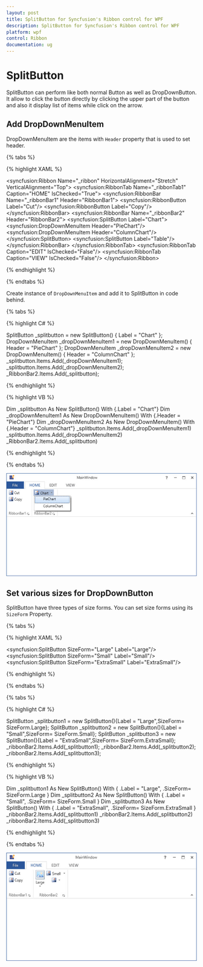 ```yaml
---
layout: post
title: SplitButton for Syncfusion's Ribbon control for WPF
description: SplitButton for Syncfusion's Ribbon control for WPF
platform: wpf
control: Ribbon
documentation: ug
---
```

# SplitButton

SplitButton can perform like both normal Button as well as DropDownButton. It allow to click the button directly by clicking the upper part of the button and also it display list of items while click on the arrow.


## Add DropDownMenuItem

DropDownMenuItem are the items with `Header` property that is used to set header.


{% tabs %}

{% highlight XAML %}

<syncfusion:Ribbon Name="_ribbon" HorizontalAlignment="Stretch" VerticalAlignment="Top">
<syncfusion:RibbonTab Name="_ribbonTab1" Caption="HOME"  IsChecked="True">
<syncfusion:RibbonBar Name="_ribbonBar1" Header="RibbonBar1">
<syncfusion:RibbonButton   Label="Cut"/>
<syncfusion:RibbonButton   Label="Copy"/>
</syncfusion:RibbonBar>
<syncfusion:RibbonBar Name="_ribbonBar2" Header="RibbonBar2">
<syncfusion:SplitButton Label="Chart">
<syncfusion:DropDownMenuItem Header="PieChart"/>
<syncfusion:DropDownMenuItem Header="ColumnChart"/>
</syncfusion:SplitButton>
<syncfusion:SplitButton Label="Table"/>
</syncfusion:RibbonBar>
</syncfusion:RibbonTab>
<syncfusion:RibbonTab Caption="EDIT"  IsChecked="False"/>
<syncfusion:RibbonTab Caption="VIEW"  IsChecked="False"/>
</syncfusion:Ribbon>

{% endhighlight %}

{% endtabs %}

Create instance of `DropDownMenuItem` and add it to SplitButton in code behind.

{% tabs %}

{% highlight C# %}

SplitButton _splitbutton = new SplitButton() { Label = "Chart" };
DropDownMenuItem _dropDownMenuItem1 = new DropDownMenuItem() { Header = "PieChart" };
DropDownMenuItem _dropDownMenuItem2 = new DropDownMenuItem() { Header = "ColumnChart" };
_splitbutton.Items.Add(_dropDownMenuItem1);
_splitbutton.Items.Add(_dropDownMenuItem2);
_RibbonBar2.Items.Add(_splitbutton);

{% endhighlight %}

{% highlight VB %}

Dim _splitbutton As New SplitButton() With {.Label = "Chart"}
Dim _dropDownMenuItem1 As New DropDownMenuItem() With {.Header = "PieChart"}
Dim _dropDownMenuItem2 As New DropDownMenuItem() With {.Header = "ColumnChart"}
_splitbutton.Items.Add(_dropDownMenuItem1)
_splitbutton.Items.Add(_dropDownMenuItem2)
_RibbonBar2.Items.Add(_splitbutton)

{% endhighlight %}

{% endtabs %}

![](SplitButton_images/SplitButton_img1.jpg)


## Set various sizes for DropDownButton

SplitButton have three types of size forms. You can set size forms using its `SizeForm` Property.


{% tabs %}

{% highlight XAML %}

<syncfusion:SplitButton SizeForm="Large" Label="Large"/>
<syncfusion:SplitButton SizeForm="Small" Label="Small"/>
<syncfusion:SplitButton SizeForm="ExtraSmall" Label="ExtraSmall"/>

{% endhighlight %}

{% endtabs %}

{% tabs %}

{% highlight C# %}

SplitButton _splitbutton1 = new SplitButton(){Label = "Large",SizeForm= SizeForm.Large};
SplitButton _splitbutton2 = new SplitButton(){Label = "Small",SizeForm= SizeForm.Small};
SplitButton _splitbutton3 = new SplitButton(){Label = "ExtraSmall",SizeForm= SizeForm.ExtraSmall};
_ribbonBar2.Items.Add(_splitbutton1);
_ribbonBar2.Items.Add(_splitbutton2);
_ribbonBar2.Items.Add(_splitbutton3);

{% endhighlight %}

{% highlight VB %}

Dim _splitbutton1 As New SplitButton() With {
	.Label = "Large",
	.SizeForm= SizeForm.Large
}
Dim _splitbutton2 As New SplitButton() With {
	.Label = "Small",
	.SizeForm= SizeForm.Small
}
Dim _splitbutton3 As New SplitButton() With {
	.Label = "ExtraSmall",
	.SizeForm= SizeForm.ExtraSmall
}
_ribbonBar2.Items.Add(_splitbutton1)
_ribbonBar2.Items.Add(_splitbutton2)
_ribbonBar2.Items.Add(_splitbutton3)

{% endhighlight %}

{% endtabs %}

![](SplitButton_images/SplitButton_img2.jpg)

